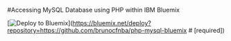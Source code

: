 #Accessing MySQL Database using PHP within IBM Bluemix



[![Deploy to Bluemix](https://bluemix.net/deploy/button.png)](https://bluemix.net/deploy?repository=https://github.com/brunocfnba/php-mysql-bluemix # [required])
